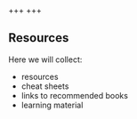 +++
+++

## Resources

Here we will collect:
- resources
- cheat sheets
- links to recommended books
- learning material

